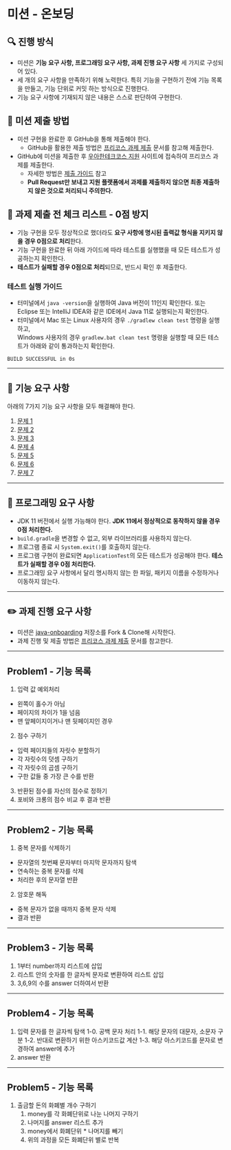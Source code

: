 # 미션 - 온보딩

## 🔍 진행 방식

- 미션은 **기능 요구 사항, 프로그래밍 요구 사항, 과제 진행 요구 사항** 세 가지로 구성되어 있다.
- 세 개의 요구 사항을 만족하기 위해 노력한다. 특히 기능을 구현하기 전에 기능 목록을 만들고, 기능 단위로 커밋 하는 방식으로 진행한다.
- 기능 요구 사항에 기재되지 않은 내용은 스스로 판단하여 구현한다.

## 📮 미션 제출 방법

- 미션 구현을 완료한 후 GitHub을 통해 제출해야 한다.
    - GitHub을 활용한 제출 방법은 [프리코스 과제 제출](https://github.com/woowacourse/woowacourse-docs/tree/master/precourse) 문서를 참고해
      제출한다.
- GitHub에 미션을 제출한 후 [우아한테크코스 지원](https://apply.techcourse.co.kr) 사이트에 접속하여 프리코스 과제를 제출한다.
    - 자세한 방법은 [제출 가이드](https://github.com/woowacourse/woowacourse-docs/tree/master/precourse#제출-가이드) 참고
    - **Pull Request만 보내고 지원 플랫폼에서 과제를 제출하지 않으면 최종 제출하지 않은 것으로 처리되니 주의한다.**

## 🚨 과제 제출 전 체크 리스트 - 0점 방지

- 기능 구현을 모두 정상적으로 했더라도 **요구 사항에 명시된 출력값 형식을 지키지 않을 경우 0점으로 처리**한다.
- 기능 구현을 완료한 뒤 아래 가이드에 따라 테스트를 실행했을 때 모든 테스트가 성공하는지 확인한다.
- **테스트가 실패할 경우 0점으로 처리**되므로, 반드시 확인 후 제출한다.

### 테스트 실행 가이드

- 터미널에서 `java -version`을 실행하여 Java 버전이 11인지 확인한다. 또는 Eclipse 또는 IntelliJ IDEA와 같은 IDE에서 Java 11로 실행되는지 확인한다.
- 터미널에서 Mac 또는 Linux 사용자의 경우 `./gradlew clean test` 명령을 실행하고,   
  Windows 사용자의 경우  `gradlew.bat clean test` 명령을 실행할 때 모든 테스트가 아래와 같이 통과하는지 확인한다.

```
BUILD SUCCESSFUL in 0s
```

---

## 🚀 기능 요구 사항
아래의 7가지 기능 요구 사항을 모두 해결해야 한다.

1. [문제 1](./docs/PROBLEM1.md)
2. [문제 2](./docs/PROBLEM2.md)
3. [문제 3](./docs/PROBLEM3.md)
4. [문제 4](./docs/PROBLEM4.md)
5. [문제 5](./docs/PROBLEM5.md)
6. [문제 6](./docs/PROBLEM6.md)
7. [문제 7](./docs/PROBLEM7.md)

---

## 🎯 프로그래밍 요구 사항

- JDK 11 버전에서 실행 가능해야 한다. **JDK 11에서 정상적으로 동작하지 않을 경우 0점 처리한다.**
- `build.gradle`을 변경할 수 없고, 외부 라이브러리를 사용하지 않는다.
- 프로그램 종료 시 `System.exit()`를 호출하지 않는다.
- 프로그램 구현이 완료되면 `ApplicationTest`의 모든 테스트가 성공해야 한다. **테스트가 실패할 경우 0점 처리한다.**
- 프로그래밍 요구 사항에서 달리 명시하지 않는 한 파일, 패키지 이름을 수정하거나 이동하지 않는다.

---

## ✏️ 과제 진행 요구 사항

- 미션은 [java-onboarding](https://github.com/woowacourse-precourse/java-onboarding) 저장소를 Fork & Clone해 시작한다.
- 과제 진행 및 제출 방법은 [프리코스 과제 제출](https://github.com/woowacourse/woowacourse-docs/tree/master/precourse) 문서를 참고한다.


---

## Problem1 - 기능 목록 

1. 입력 값 예외처리
- 왼쪽이 홀수가 아님
- 페이지의 차이가 1을 넘음
- 맨 앞페이지이거나 맨 뒷페이지인 경우 
2. 점수 구하기
- 입력 페이지들의 자릿수 분할하기
- 각 자릿수의 덧셈 구하기
- 각 자릿수의 곱셈 구하기
- 구한 값들 중 가장 큰 수를 반환
3. 반환된 점수를 자신의 점수로 정하기
4. 포비와 크롱의 점수 비교 후 결과 반환

---

## Problem2 - 기능 목록

1. 중복 문자를 삭제하기
- 문자열의 첫번째 문자부터 마지막 문자까지 탐색 
- 연속하는 중복 문자를 삭제
- 처리한 후의 문자열 반환
2. 암호문 해독 
- 중복 문자가 없을 때까지 중복 문자 삭제
- 결과 반환


---

## Problem3 - 기능 목록

1. 1부터 number까지 리스트에 삽입
2. 리스트 안의 숫자를 한 글자씩 문자로 변환하여 리스트 삽입
3. 3,6,9의 수를 answer 더하여서 반환

---

## Problem4 - 기능 목록

1. 입력 문자를 한 글자씩 탐색
1-0. 공백 문자 처리
1-1. 해당 문자의 대문자, 소문자 구분
1-2. 반대로 변환하기 위한 아스키코드값 계산
1-3. 해당 아스키코드를 문자로 변경하여 answer에 추가
2. answer 반환


---

## Problem5 - 기능 목록

1. 출금할 돈의 화폐별 개수 구하기 
   1. money를 각 화폐단위로 나눈 나머지 구하기
   2. 나머지를 answer 리스트 추가
   3. money에서 화폐단위 * 나머지를 빼기
   4. 위의 과정을 모든 화폐단위 별로 반복
   
